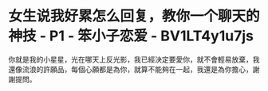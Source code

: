 # 女生说我好累怎么回复，教你一个聊天的神技 - P1 - 笨小子恋爱 - BV1LT4y1u7js

你就是我的小星星，光在哪天上反光影，我已經決定要愛你，就不會輕易放棄，我還像流浪的許願品，每個心願都是為你，就算不能夠在一起，我還是為你擔心，謝謝提問。

